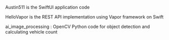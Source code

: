 Austin511 is the SwiftUI application code

HelloVapor is the REST API implementation using Vapor framework on Swift

ai_image_processing : OpenCV Python code for object detection and calculating vehicle count
